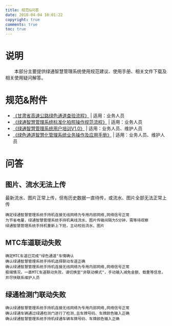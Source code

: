 ```yaml
---
title: 规范&问答
date: 2018-04-04 10:01:22
copyright: true
comments: true
toc: true
---
```


# 说明
&emsp;&emsp;本部分主要提供绿通智慧管理系统使用规范建议、使用手册、相关文件下载及相关使用疑问解答。

# 规范&附件 
* <a href="/design/docs/甘肃省高速公路绿色通道查验流程.doc">《甘肃省高速公路绿色通道查验流程》</a> | 适用：业务人员
* <a href="/design/docs/绿通智慧管理系统标准化拍照操作规范流程.doc">《绿通智慧管理系统标准化拍照操作规范流程》</a> | 适用：业务人员
* <a href="/design/docs/绿通智慧管理系统用户培训V1.0.ppt">《绿通智慧管理系统用户培训V1.0》</a> | 适用：业务人员、维护人员
* <a href="http://note.youdao.com/noteshare?id=cc5a021b0356fbf4b6e4cb2c6623760f">《绿色通道智慧化管理系统业务操作及应用手册》</a> | 适用：业务人员、维护人员

# 问答
## 图片、流水无法上传
最新流水、图片正常上传，但有历史数据一直待传，或流水、图片全部无法正常上传
~~~
确定绿通智慧管理系统手持机连接无线网络为专用内部网络,网络信号正常
为节省电量，绿通智慧管理系统手持机离线流水、图片传输间隔为5分钟，需等待观察
绿通智慧管理系统手持机重新上下班，主动校验流水、图片
~~~

## MTC车道联动失败
~~~
确定MTC车道已完成"绿色通道"车情确认
确认绿通智慧管理系统手持机选择联动车道正确
确认绿通智慧管理系统手持机连接无线网络为专用内部网络,网络信号正常
极端情况，一直MTC车道联动失败，请切换至"非联动模式"，手动输入减免金额、载重等信息，并尽快联系维护人员
~~~

## 绿通检测门联动失败
~~~
确认绿通智慧管理系统手持机连接无线网络为专用内部网络,网络信号正常
确认绿通车辆通过绿通检测门进行了检测,且车牌号码、车牌颜色输入正确
确认绿通智慧管理系统手持机绿通车辆车牌号码、车牌颜色输入正确
~~~
